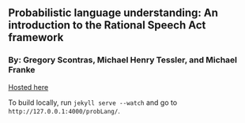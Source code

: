 ## Probabilistic language understanding: An introduction to the Rational Speech Act framework
### By: Gregory Scontras, Michael Henry Tessler, and Michael Franke

[Hosted here](https://gscontras.github.io/probLang/)

To build locally, run `jekyll serve --watch` and go to `http://127.0.0.1:4000/probLang/`.
